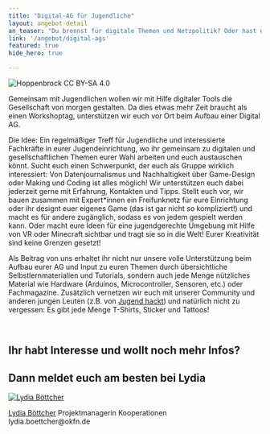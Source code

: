 ```yaml
---
title: "Digital-AG für Jugendliche"
layout: angebot-detail
an_teaser: "Du brennst für digitale Themen und Netzpolitik? Oder hast einfach mal Lust mit Technik zu basteln, in Magazinen zu stöbern und dich mit anderen auszutauschen? Dann bist du in der Digital-AG genau richtig!"
link: '/angebot/digital-ags'
featured: true
hide_hero: true

---
```

<img  class="img-responsive" src="/static/img/digital-ag.png" alt="Hoppenbrock CC BY-SA 4.0">

<p>
	Gemeinsam mit Jugendlichen wollen wir mit Hilfe digitaler Tools die Gesellschaft von morgen gestalten. Da dies etwas mehr Zeit braucht als einen Workshoptag, unterstützen wir euch vor Ort beim Aufbau einer Digital AG.   
</p>
<p>
	Die Idee: Ein regelmäßiger Treff für Jugendliche und interessierte Fachkräfte in eurer Jugendeinrichtung, wo ihr gemeinsam zu digitalen und gesellschaftlichen Themen eurer Wahl arbeiten und euch austauschen könnt. Sucht euch einen Schwerpunkt, der euch als Gruppe wirklich interessiert: Von Datenjournalismus und Nachhaltigkeit über Game-Design oder Making und Coding ist alles möglich! Wir unterstützen euch dabei jederzeit gerne mit Erfahrung, Kontakten und Tipps. Stellt euch vor, wir bauen zusammen mit Expert*innen ein Freifunknetz für eure Einrichtung oder ihr designt euer eigenes Game (das ist gar nicht so kompliziert!) und macht es für andere zugänglich, sodass es von jedem gespielt werden kann. Oder macht eure Ideen für eine jugendgerechte Umgebung mit Hilfe von VR oder Minecraft sichtbar und tragt sie so in die Welt! Eurer Kreativität sind keine Grenzen gesetzt!
</p>
<p>
	Als Beitrag von uns erhaltet ihr nicht nur unsere volle Unterstützung beim Aufbau eurer AG und Input zu euren Themen durch übersichtliche Selbstlernmaterialien und Tutorials, sondern auch jede Menge nützliches Material wie Hardware (Arduinos, Microcontroller, Sensoren, etc.) oder Fachmagazine. Zusätzlich vernetzen wir euch mit unserer Community und anderen jungen Leuten (z.B. von <a  class="highlight-grey" href="https://jugendhackt.org">Jugend hackt</a>) und natürlich nicht zu vergessen: Es gibt jede Menge T-Shirts, Sticker und Tattoos!
</p>
<br>

<div class="fond__grey-bright join__statement">
    <div class="container text-center">
        <div class="row">
        	<h2>Ihr habt Interesse und wollt noch mehr Infos?</h2> 
        	<h2> Dann meldet euch am besten bei Lydia</h2>
			<div class="members justify-content-md-center">
    			<a class="members-image-wrap" href="mailto:lydia.boettcher@okfn.de"><img class="img-circle member-avatar" alt="Lydia Böttcher" src="/img/avatars/lydia.jpg"></a>
    		</div>
			<p>
    			<span class="speaker-name"><a class="text__blue" href="mailto:lydia.boettcher@okfn.de">Lydia Böttcher</a> </span>Projektmanagerin Kooperationen<br> lydia.boettcher@okfn.de
			</p>
		</div>
	</div>
</div>

